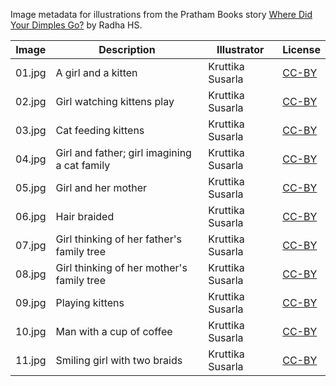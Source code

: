Image metadata for illustrations from the Pratham Books story [Where Did Your Dimples Go?](https://storyweaver.org.in/stories/4938-where-did-your-dimples-go) by Radha HS.

Image | Description | Illustrator | License
----- | ----------- | ----------- | -------
01.jpg | A girl and a kitten | Kruttika Susarla | [CC-BY](https://creativecommons.org/licenses/by/4.0/)
02.jpg | Girl watching kittens play | Kruttika Susarla | [CC-BY](https://creativecommons.org/licenses/by/4.0/)
03.jpg | Cat feeding kittens | Kruttika Susarla | [CC-BY](https://creativecommons.org/licenses/by/4.0/)
04.jpg | Girl and father; girl imagining a cat family | Kruttika Susarla | [CC-BY](https://creativecommons.org/licenses/by/4.0/)
05.jpg | Girl and her mother | Kruttika Susarla | [CC-BY](https://creativecommons.org/licenses/by/4.0/)
06.jpg | Hair braided | Kruttika Susarla | [CC-BY](https://creativecommons.org/licenses/by/4.0/)
07.jpg | Girl thinking of her father's family tree | Kruttika Susarla | [CC-BY](https://creativecommons.org/licenses/by/4.0/)
08.jpg | Girl thinking of her mother's family tree | Kruttika Susarla | [CC-BY](https://creativecommons.org/licenses/by/4.0/)
09.jpg | Playing kittens | Kruttika Susarla | [CC-BY](https://creativecommons.org/licenses/by/4.0/)
10.jpg | Man with a cup of coffee | Kruttika Susarla | [CC-BY](https://creativecommons.org/licenses/by/4.0/)
11.jpg | Smiling girl with two braids | Kruttika Susarla | [CC-BY](https://creativecommons.org/licenses/by/4.0/)
